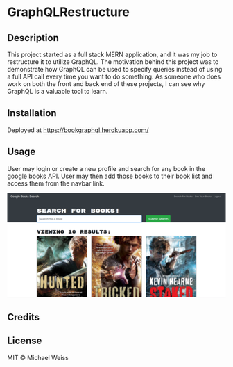 # GraphQLRestructure

## Description

This project started as a full stack MERN application, and it was my job to restructure it to utilize GraphQL. 
The motivation behind this project was to demonstrate how GraphQL can be used to specify queries instead of using a full API call every time you want to do something.
As someone who does work on both the front and back end of these projects, I can see why GraphQL is a valuable tool to learn.

## Installation

Deployed at https://bookgraphql.herokuapp.com/

## Usage

User may login or create a new profile and search for any book in the google books API.  User may then add those books to their book list and access them from the navbar link.

![](./media/Screenshot%202023-04-26%20140925.png)

## Credits

## License

MIT © Michael Weiss
